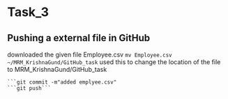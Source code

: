 # Task_3
## Pushing a external file in GitHub
downloaded the given file Employee.csv
```mv Employee.csv ~/MRM_KrishnaGund/GitHub_task``` used this to change the location of the file to MRM_KrishnaGund/GitHub_task
```git add Employee.csv
```git commit -m"added emplyee.csv"
```git push```
